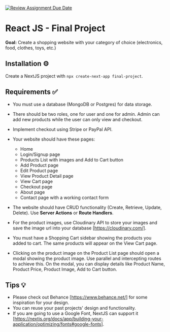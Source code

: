 [![Review Assignment Due Date](https://classroom.github.com/assets/deadline-readme-button-22041afd0340ce965d47ae6ef1cefeee28c7c493a6346c4f15d667ab976d596c.svg)](https://classroom.github.com/a/7PNkbV4c)
# React JS - Final Project

**Goal:** Create a shopping website with your category of choice (electronics, food, clothes, toys, etc.)

## Installation ⚙

Create a NextJS project with `npx create-next-app final-project`.

## Requirements ✅

- You must use a database (MongoDB or Postgres) for data storage.
- There should be two roles, one for user and one for admin. Admin can add new products while the user can only view and checkout.
- Implement checkout using Stripe or PayPal API.
- Your website should have these pages:

  - Home
  - Login/Signup page
  - Products List with images and Add to Cart button
  - Add Product page
  - Edit Product page
  - View Product Detail page
  - View Cart page
  - Checkout page
  - About page
  - Contact page with a working contact form

- The website should have CRUD functionality (Create, Retrieve, Update, Delete). Use **Server Actions** or **Route Handlers**.
- For the product images, use Cloudinary API to store your images and save the image url into your database [https://cloudinary.com/].
- You must have a Shopping Cart sidebar showing the products you added to cart. The same products will appear on the View Cart page.
- Clicking on the product image on the Product List page should open a modal showing the product image. Use parallel and intercepting routes to achieve this. On the modal, you can display details like Product Name, Product Price, Product Image, Add to Cart button.

## Tips 💡

- Please check out Behance [https://www.behance.net/] for some inspiration for your design.
- You can reuse your past projects' design and functionality.
- If you are going to use a Google Font, NextJS can support it [https://nextjs.org/docs/app/building-your-application/optimizing/fonts#google-fonts].
